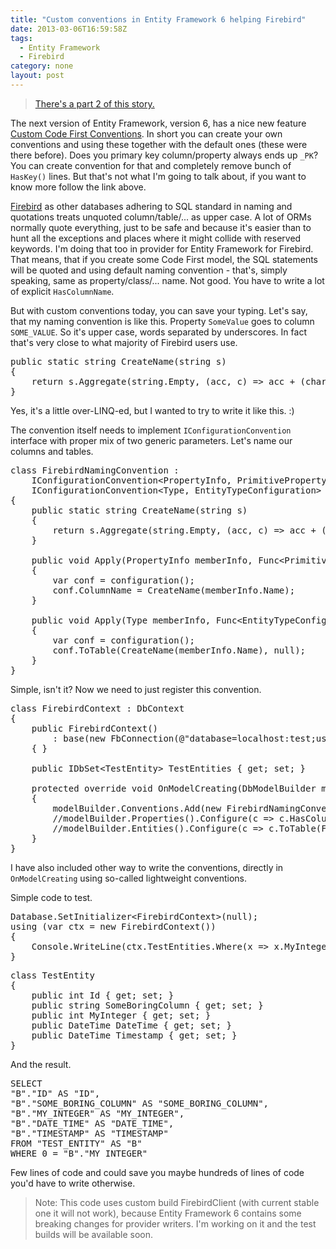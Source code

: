 ```yaml
---
title: "Custom conventions in Entity Framework 6 helping Firebird"
date: 2013-03-06T16:59:58Z
tags:
  - Entity Framework
  - Firebird
category: none
layout: post
---
```

<blockquote><a href="{{ site.url }}{% post_url 2013-03-11-233174-custom-conventions-in-entity-framework-6-helping-firebird-part-2 %}">There's a part 2 of this story.</a></blockquote>

The next version of Entity Framework, version 6, has a nice new feature <a href="http://entityframework.codeplex.com/wikipage?title=Custom%20Conventions">Custom Code First Conventions</a>. In short you can create your own conventions and using these together with the default ones (these were there before). Does you primary key column/property always ends up `_PK`? You can create convention for that and completely remove bunch of `HasKey()` lines. But that's not what I'm going to talk about, if you want to know more follow the link above.

<!-- excerpt -->

<a href="http://www.firebirdsql.org">Firebird</a> as other databases adhering to SQL standard in naming and quotations treats unquoted column/table/... as upper case. A lot of ORMs normally quote everything, just to be safe and because it's easier than to hunt all the exceptions and places where it might collide with reserved keywords. I'm doing that too in provider for Entity Framework for Firebird. That means, that if you create some Code First model, the SQL statements will be quoted and using default naming convention - that's, simply speaking, same as property/class/... name. Not good. You have to write a lot of explicit `HasColumnName`.

But with custom conventions today, you can save your typing. Let's say, that my naming convention is like this. Property `SomeValue` goes to column `SOME_VALUE`. So it's upper case, words separated by underscores. In fact that's very close to what majority of Firebird users use.

<pre class="brush:csharp">
public static string CreateName(string s)
{
	return s.Aggregate(string.Empty, (acc, c) =&gt; acc + (char.IsUpper(c) &amp;&amp; !string.IsNullOrEmpty(acc) ? "_" + c : char.ToUpperInvariant(c).ToString()), _ =&gt; _);
}
</pre>

Yes, it's a little over-LINQ-ed, but I wanted to try to write it like this. :)

The convention itself needs to implement `IConfigurationConvention` interface with proper mix of two generic parameters. Let's name our columns and tables.

<pre class="brush:csharp">
class FirebirdNamingConvention :
	IConfigurationConvention&lt;PropertyInfo, PrimitivePropertyConfiguration&gt;,
	IConfigurationConvention&lt;Type, EntityTypeConfiguration&gt;
{
	public static string CreateName(string s)
	{
		return s.Aggregate(string.Empty, (acc, c) =&gt; acc + (char.IsUpper(c) &amp;&amp; !string.IsNullOrEmpty(acc) ? "_" + c : char.ToUpperInvariant(c).ToString()), _ =&gt; _);
	}

	public void Apply(PropertyInfo memberInfo, Func&lt;PrimitivePropertyConfiguration&gt; configuration)
	{
		var conf = configuration();
		conf.ColumnName = CreateName(memberInfo.Name);
	}

	public void Apply(Type memberInfo, Func&lt;EntityTypeConfiguration&gt; configuration)
	{
		var conf = configuration();
		conf.ToTable(CreateName(memberInfo.Name), null);
	}
}
</pre>

Simple, isn't it? Now we need to just register this convention.

<pre class="brush:csharp">
class FirebirdContext : DbContext
{
	public FirebirdContext()
		: base(new FbConnection(@"database=localhost:test;user=sysdba;password=masterkey"), true)
	{ }

	public IDbSet&lt;TestEntity&gt; TestEntities { get; set; }

	protected override void OnModelCreating(DbModelBuilder modelBuilder)
	{
		modelBuilder.Conventions.Add(new FirebirdNamingConvention());
		//modelBuilder.Properties().Configure(c =&gt; c.HasColumnName(FirebirdNamingConvention.CreateName(c.ClrPropertyInfo.Name)));
		//modelBuilder.Entities().Configure(c =&gt; c.ToTable(FirebirdNamingConvention.CreateName(c.ClrType.Name)));
	}
}
</pre>

I have also included other way to write the conventions, directly in `OnModelCreating` using so-called lightweight conventions.

Simple code to test.

<pre class="brush:csharp">
Database.SetInitializer&lt;FirebirdContext&gt;(null);
using (var ctx = new FirebirdContext())
{
	Console.WriteLine(ctx.TestEntities.Where(x =&gt; x.MyInteger == 0).ToString());
}
</pre>
<pre class="brush:csharp">
class TestEntity
{
	public int Id { get; set; }
	public string SomeBoringColumn { get; set; }
	public int MyInteger { get; set; }
	public DateTime DateTime { get; set; }
	public DateTime Timestamp { get; set; }
}
</pre>

And the result.

<pre class="brush:sql">
SELECT
"B"."ID" AS "ID",
"B"."SOME_BORING_COLUMN" AS "SOME_BORING_COLUMN",
"B"."MY_INTEGER" AS "MY_INTEGER",
"B"."DATE_TIME" AS "DATE_TIME",
"B"."TIMESTAMP" AS "TIMESTAMP"
FROM "TEST_ENTITY" AS "B"
WHERE 0 = "B"."MY_INTEGER"
</pre>

Few lines of code and could save you maybe hundreds of lines of code you'd have to write otherwise.

<blockquote>Note: This code uses custom build FirebirdClient (with current stable one it will not work), because Entity Framework 6 contains some breaking changes for provider writers. I'm working on it and the test builds will be available soon.</blockquote>
